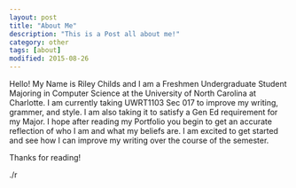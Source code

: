 ```yaml
---
layout: post
title: "About Me"
description: "This is a Post all about me!"
category: other
tags: [about]
modified: 2015-08-26
---
```

Hello! My Name is Riley Childs and I am a Freshmen Undergraduate Student Majoring in Computer Science at the University of North Carolina at Charlotte. I am currently taking UWRT1103 Sec 017 to improve my writing, grammer, and style. I am also taking it to satisfy a Gen Ed requirement for my Major. I hope after reading my Portfolio you begin to get an accurate reflection of who I am and what my beliefs are. I am excited to get started and see how I can improve my writing over the course of the semester.<br />

Thanks for reading!<br />

./r